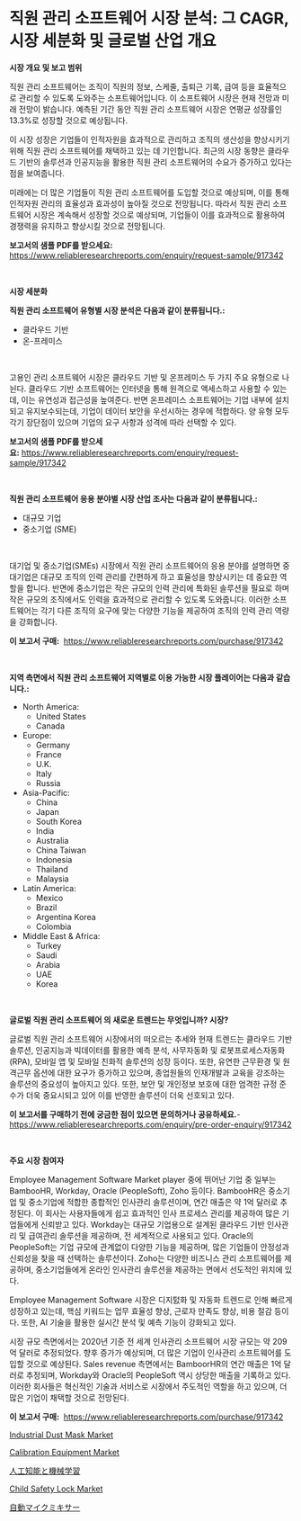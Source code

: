 <p><h1>직원 관리 소프트웨어 시장 분석: 그 CAGR, 시장 세분화 및 글로벌 산업 개요</h1></p><p><strong>시장 개요 및 보고 범위</strong></p>
<p><p>직원 관리 소프트웨어는 조직이 직원의 정보, 스케줄, 출퇴근 기록, 급여 등을 효율적으로 관리할 수 있도록 도와주는 소프트웨어입니다. 이 소프트웨어 시장은 현재 전망과 미래 전망이 밝습니다. 예측된 기간 동안 직원 관리 소프트웨어 시장은 연평균 성장률인 13.3%로 성장할 것으로 예상됩니다.</p><p>이 시장 성장은 기업들이 인적자원을 효과적으로 관리하고 조직의 생산성을 향상시키기 위해 직원 관리 소프트웨어를 채택하고 있는 데 기인합니다. 최근의 시장 동향은 클라우드 기반의 솔루션과 인공지능을 활용한 직원 관리 소프트웨어의 수요가 증가하고 있다는 점을 보여줍니다.</p><p>미래에는 더 많은 기업들이 직원 관리 소프트웨어를 도입할 것으로 예상되며, 이를 통해 인적자원 관리의 효율성과 효과성이 높아질 것으로 전망됩니다. 따라서 직원 관리 소프트웨어 시장은 계속해서 성장할 것으로 예상되며, 기업들이 이를 효과적으로 활용하여 경쟁력을 유지하고 향상시킬 것으로 전망됩니다.</p></p>
<p><strong>보고서의 샘플 PDF를 받으세요:</strong> <a href="https://www.reliableresearchreports.com/enquiry/request-sample/917342">https://www.reliableresearchreports.com/enquiry/request-sample/917342</a></p>
<p>&nbsp;</p>
<p><strong>시장 세분화</strong></p>
<p><strong>직원 관리 소프트웨어 유형별 시장 분석은 다음과 같이 분류됩니다.:</strong></p>
<p><ul><li>클라우드 기반</li><li>온-프레미스</li></ul></p>
<p>&nbsp;</p>
<p><p>고용인 관리 소프트웨어 시장은 클라우드 기반 및 온프레미스 두 가지 주요 유형으로 나뉜다. 클라우드 기반 소프트웨어는 인터넷을 통해 원격으로 액세스하고 사용할 수 있는데, 이는 유연성과 접근성을 높여준다. 반면 온프레미스 소프트웨어는 기업 내부에 설치되고 유지보수되는데, 기업이 데이터 보안을 우선시하는 경우에 적합하다. 양 유형 모두 각기 장단점이 있으며 기업의 요구 사항과 성격에 따라 선택할 수 있다.</p></p>
<p><strong>보고서의 샘플 PDF를 받으세요:</strong>&nbsp;<a href="https://www.reliableresearchreports.com/enquiry/request-sample/917342">https://www.reliableresearchreports.com/enquiry/request-sample/917342</a></p>
<p>&nbsp;</p>
<p><strong> 직원 관리 소프트웨어 응용 분야별 시장 산업 조사는 다음과 같이 분류됩니다.:</strong></p>
<p><ul><li>대규모 기업</li><li>중소기업 (SME)</li></ul></p>
<p>&nbsp;</p>
<p><p>대기업 및 중소기업(SMEs) 시장에서 직원 관리 소프트웨어의 응용 분야를 설명하면 중대기업은 대규모 조직의 인력 관리를 간편하게 하고 효율성을 향상시키는 데 중요한 역할을 합니다. 반면에 중소기업은 작은 규모의 인력 관리에 특화된 솔루션을 필요로 하며 작은 규모의 조직에서도 인력을 효과적으로 관리할 수 있도록 도와줍니다. 이러한 소프트웨어는 각기 다른 조직의 요구에 맞는 다양한 기능을 제공하여 조직의 인력 관리 역량을 강화합니다.</p></p>
<p><strong>이 보고서 구매:</strong>&nbsp; <a href="https://www.reliableresearchreports.com/purchase/917342">https://www.reliableresearchreports.com/purchase/917342</a></p>
<p>&nbsp;</p>
<p><strong>지역 측면에서 직원 관리 소프트웨어 지역별로 이용 가능한 시장 플레이어는 다음과 같습니다.:</strong></p>
<p><ul>
    <li>
        North America:
        <ul>
            <li>United States</li>
            <li>Canada</li>
        </ul>
    </li>
    <li>
        Europe:
        <ul>
            <li>Germany</li>
            <li>France</li>
            <li>U.K.</li>
            <li>Italy</li>
            <li>Russia</li>
        </ul>
    </li>
    <li>
        Asia-Pacific:
        <ul>
            <li>China</li>
            <li>Japan</li>
            <li>South Korea</li>
            <li>India</li>
            <li>Australia</li>
            <li>China Taiwan</li>
            <li>Indonesia</li>
            <li>Thailand</li>
            <li>Malaysia</li>
        </ul>
    </li>
    <li>
        Latin America:
        <ul>
            <li>Mexico</li>
            <li>Brazil</li>
            <li>Argentina Korea</li>
            <li>Colombia</li>
        </ul>
    </li>
    <li>
        Middle East & Africa:
        <ul>
            <li>Turkey</li>
            <li>Saudi</li>
            <li>Arabia</li>
            <li>UAE</li>
            <li>Korea</li>
        </ul>
    </li>
    </ul></p>
<p>&nbsp;</p>
<p><strong>글로벌 직원 관리 소프트웨어 의 새로운 트렌드는 무엇입니까? 시장?</strong></p>
<p><p>글로벌 직원 관리 소프트웨어 시장에서의 떠오르는 추세와 현재 트렌드는 클라우드 기반 솔루션, 인공지능과 빅데이터를 활용한 예측 분석, 사무자동화 및 로봇프로세스자동화(RPA), 모바일 앱 및 모바일 친화적 솔루션의 성장 등이다. 또한, 유연한 근무환경 및 원격근무 옵션에 대한 요구가 증가하고 있으며, 종업원들의 인재개발과 교육을 강조하는 솔루션의 중요성이 높아지고 있다. 또한, 보안 및 개인정보 보호에 대한 엄격한 규정 준수가 더욱 중요시되고 있어 이를 반영한 솔루션이 더욱 선호되고 있다.</p></p>
<p><strong>이 보고서를 구매하기 전에 궁금한 점이 있으면 문의하거나 공유하세요.</strong>- <a href="https://www.reliableresearchreports.com/enquiry/pre-order-enquiry/917342">https://www.reliableresearchreports.com/enquiry/pre-order-enquiry/917342</a></p>
<p>&nbsp;</p>
<p><strong>주요 시장 참여자</strong></p>
<p><p>Employee Management Software Market player 중에 뛰어난 기업 중 일부는 BambooHR, Workday, Oracle (PeopleSoft), Zoho 등이다. BambooHR은 중소기업 및 중소기업에 적합한 종합적인 인사관리 솔루션이며, 연간 매출은 약 1억 달러로 추정된다. 이 회사는 사용자들에게 쉽고 효과적인 인사 프로세스 관리를 제공하여 많은 기업들에게 신뢰받고 있다. Workday는 대규모 기업용으로 설계된 클라우드 기반 인사관리 및 급여관리 솔루션을 제공하며, 전 세계적으로 사용되고 있다. Oracle의 PeopleSoft는 기업 규모에 관계없이 다양한 기능을 제공하며, 많은 기업들이 안정성과 신뢰성을 찾을 때 선택하는 솔루션이다. Zoho는 다양한 비즈니스 관리 소프트웨어를 제공하며, 중소기업들에게 온라인 인사관리 솔루션을 제공하는 면에서 선도적인 위치에 있다.</p><p>Employee Management Software 시장은 디지턼화 및 자동화 트렌드로 인해 빠르게 성장하고 있는데, 핵심 키워드는 업무 효율성 향상, 근로자 만족도 향상, 비용 절감 등이다. 또한, AI 기술을 활용한 실시간 분석 및 예측 기능이 강화되고 있다.</p><p>시장 규모 측면에서는 2020년 기준 전 세계 인사관리 소프트웨어 시장 규모는 약 209억 달러로 추정되었다. 향후 증가가 예상되며, 더 많은 기업이 인사관리 소프트웨어를 도입할 것으로 예상된다. Sales revenue 측면에서는 BamboorHR의 연간 매출은 1억 달러로 추정되며, Workday와 Oracle의 PeopleSoft 역시 상당한 매출을 기록하고 있다. 이러한 회사들은 혁신적인 기술과 서비스로 시장에서 주도적인 역할을 하고 있으며, 더 많은 기업이 채택할 것으로 전망된다.</p></p>
<p><strong>이 보고서 구매:</strong>&nbsp;&nbsp;<a href="https://www.reliableresearchreports.com/purchase/917342">https://www.reliableresearchreports.com/purchase/917342</a></p>
<p><p><a href="https://issuu.com/reportprime-2/docs/industrial-dust-mask-market-size-2030.pptx">Industrial Dust Mask Market</a></p><p><a href="https://github.com/johnbach50/Market-Research-Report-List-2/blob/main/calibration-equipment-market.md">Calibration Equipment Market</a></p><p><a href="https://github.com/cnnriuez22368/Market-Research-Report-List-1/blob/main/6666016183242.md">人工知能と機械学習</a></p><p><a href="https://issuu.com/reportprime-2/docs/child-safety-lock-market-size-2030.pptx">Child Safety Lock Market</a></p><p><a href="https://github.com/zekaoe592392/Market-Research-Report-List-1/blob/main/2218042183241.md">自動マイクミキサー</a></p></p>
